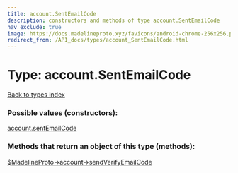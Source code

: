 ```yaml
---
title: account.SentEmailCode
description: constructors and methods of type account.SentEmailCode
nav_exclude: true
image: https://docs.madelineproto.xyz/favicons/android-chrome-256x256.png
redirect_from: /API_docs/types/account_SentEmailCode.html
---
```

# Type: account.SentEmailCode
[Back to types index](index.html)



### Possible values (constructors):

[account.sentEmailCode](/API_docs/constructors/account.sentEmailCode.html)  



### Methods that return an object of this type (methods):

[$MadelineProto->account->sendVerifyEmailCode](/API_docs/methods/account.sendVerifyEmailCode.html)  



